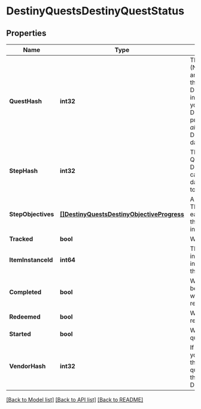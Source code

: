 # DestinyQuestsDestinyQuestStatus

## Properties
Name | Type | Description | Notes
------------ | ------------- | ------------- | -------------
**QuestHash** | **int32** | The hash identifier for the Quest Item. (Note: Quests are defined as Items, and thus you would use this to look up the quest&#39;s DestinyInventoryItemDefinition). For information on all steps in the quest, you can then examine its DestinyInventoryItemDefinition.setData property for Quest Steps (which are *also* items). You can use the Item Definition to display human readable data about the overall quest. | [optional] 
**StepHash** | **int32** | The hash identifier of the current Quest Step, which is also a DestinyInventoryItemDefinition. You can use this to get human readable data about the current step and what to do in that step. | [optional] 
**StepObjectives** | [**[]DestinyQuestsDestinyObjectiveProgress**](Destiny.Quests.DestinyObjectiveProgress.md) | A step can have multiple objectives. This will give you the progress for each objective in the current step, in the order in which they are rendered in-game. | [optional] 
**Tracked** | **bool** | Whether or not the quest is tracked | [optional] 
**ItemInstanceId** | **int64** | The current Quest Step will be an instanced item in the player&#39;s inventory. If you care about that, this is the instance ID of that item. | [optional] 
**Completed** | **bool** | Whether or not the whole quest has been completed, regardless of whether or not you have redeemed the rewards for the quest. | [optional] 
**Redeemed** | **bool** | Whether or not you have redeemed rewards for this quest. | [optional] 
**Started** | **bool** | Whether or not you have started this quest. | [optional] 
**VendorHash** | **int32** | If the quest has a related Vendor that you should talk to in order to initiate the quest/earn rewards/continue the quest, this will be the hash identifier of that Vendor. Look it up its DestinyVendorDefinition. | [optional] 

[[Back to Model list]](../README.md#documentation-for-models) [[Back to API list]](../README.md#documentation-for-api-endpoints) [[Back to README]](../README.md)


